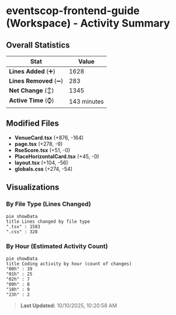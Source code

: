 # eventscop-frontend-guide (Workspace) - Activity Summary 

## Overall Statistics

| Stat                   | Value                                                             |
| ---------------------- | ----------------------------------------------------------------- |
| **Lines Added** (➕)   | 1628                                          |
| **Lines Removed** (➖) | 283                                        |
| **Net Change** (↕)    | 1345                |
| **Active Time** (⌚)   | 143 minutes |


## Modified Files
- **VenueCard.tsx** (+876, -164)
- **page.tsx** (+278, -9)
- **RseScore.tsx** (+51, -0)
- **PlaceHorizontalCard.tsx** (+45, -0)
- **layout.tsx** (+104, -56)
- **globals.css** (+274, -54)

## Visualizations

### By File Type (Lines Changed)

```mermaid
pie showData
title Lines changed by file type
".tsx" : 1583
".css" : 328
```

### By Hour (Estimated Activity Count)

```mermaid
pie showData
title Coding activity by hour (count of changes)
"00h" : 39
"01h" : 25
"02h" : 7
"09h" : 8
"10h" : 9
"23h" : 2
```


> **Last Updated:** 10/10/2025, 10:20:58 AM